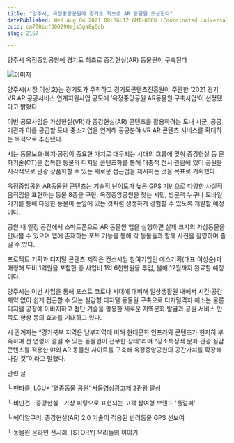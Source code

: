 ```yaml
---
title: "양주시, 옥정중앙공원에 경기도 최초로 AR 동물원 조성한다"
datePublished: Wed Aug 04 2021 08:36:12 GMT+0000 (Coordinated Universal Time)
cuid: cm700iuf300290ajs3ga8g6cb
slug: 2167

---
```



양주시 옥정중앙공원에 경기도 최초로 증강현실(AR) 동물원이 구축된다

![이미지](https://cdn.hashnode.com/res/hashnode/image/upload/v1739249963784/b4e0398a-cec7-4d12-8a03-ee22204f88f1.jpeg)

양주시(시장 이성호)는 경기도가 주최하고 경기도콘텐츠진흥원이 주관한 ‘2021 경기 VR AR 공공서비스 연계지원사업 공모에 ’옥정중앙공원 AR동물원 구축사업‘이 선정됐다고 밝혔다.

이번 공모사업은 가상현실(VR)과 증강현실(AR) 콘텐츠를 활용하려는 도내 시군, 공공기관과 이를 공급할 도내 중소기업을 연계해 공공분야 VR AR 콘텐츠 서비스를 확대하는 목적으로 추진됐다.

시는 동물보호·복지·공정이 중요한 가치로 대두되는 시대의 흐름에 맞춰 증강현실 등 문화기술(CT)을 접목한 동물의 디지털 콘텐츠화를 통해 대중적 전시·관람에 있어 공원을 시각적으로 관광 상품화할 수 있는 새로운 접근법을 제시하는 것을 목표로 기획했다.

옥정중앙공원 AR동물원 콘텐츠는 기술적 난이도가 높은 GPS 기반으로 다양한 사실적 움직임을 표현하는 동물 8종을 구현, 옥정중앙공원을 찾는 시민, 방문객 누구나 모바일 기기를 통해 다양한 동물이 눈앞에 있는 것처럼 생생하게 경험할 수 있도록 개발할 예정이다.

공원 내 일정 공간에서 스마트폰으로 AR 동물원 앱을 실행하면 실제 크기의 가상동물을 만나볼 수 있으며 앱에 존재하는 포토 기능을 통해 각 동물들과 함께 사진을 촬영하며 즐길 수 있다.

프로젝트 기획과 디지털 콘텐츠 제작은 컨소시엄 참여기업인 에스기획(대표 이성순)과 매칭해 도비 1억원을 포함한 총 사업비 1억 6천만원을 투입, 올해 12월까지 완료할 예정이다.

양주시는 이번 사업을 통해 포스트 코로나 시대에 대비해 일상생활권 내에서 시간·공간 제약 없이 쉽게 접근할 수 있는 실감형 디지털 동물원 구축으로 디지털격차 해소는 물론 디지털 공정에 이바지하고 첨단 기술을 활용한 새로운 지역문화 발굴과 공원 서비스 만족도 향상 등의 효과를 기대하고 있다.

시 관계자는 “경기북부 지역은 남부지역에 비해 현대문화 인프라와 콘텐츠가 현저히 부족하며 전 연령이 즐길 수 있는 동물원이 전무한 상태”라며 “장소특정적 문화·관광 실감 콘텐츠를 적용한 야외 AR 동물원 사이트를 구축해 옥정중앙공원의 공간가치를 확장해 나갈 것”이라고 말했다.

관련 글

└ 펜타클, LGU+ ‘멸종동물 공원’ 서울영상광고제 2관왕 달성

└ 비만견ㆍ증강현실ㆍ가상 피팅으로 표현되는 고객 참여형 브랜드 '플럼피'

└ 에이알쿠키, 증강현실(AR) 2.0 기술이 적용된 반려동물 GPS 선보여

└ 동물원 온라인 전시회, [STORY] 우리들의 이야기